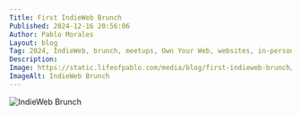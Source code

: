 ```yaml
---
Title: First IndieWeb Brunch
Published: 2024-12-16 20:56:06
Author: Pablo Morales
Layout: blog
Tag: 2024, IndieWeb, brunch, meetups, Own Your Web, websites, in-person
Description: 
Image: https://static.lifeofpablo.com/media/blog/first-indieweb-brunch/brunch.jpg
ImageAlt: IndieWeb Brunch
---
```

![IndieWeb Brunch](https://static.lifeofpablo.com/media/blog/first-indieweb-brunch/brunch.jpg)
